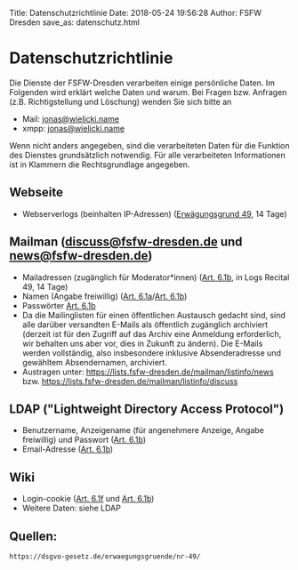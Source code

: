 Title: Datenschutzrichtlinie
Date: 2018-05-24 19:56:28
Author: FSFW Dresden
save_as: datenschutz.html

# Datenschutzrichtlinie

Die Dienste der FSFW-Dresden verarbeiten einige persönliche Daten.
Im Folgenden wird erklärt welche Daten und warum.
Bei Fragen bzw. Anfragen (z.B. Richtigstellung und Löschung) wenden Sie sich bitte an
* Mail: [jonas@wielicki.name](mailto:jonas@wielicki.name)
* xmpp: [jonas@wielicki.name](xmpp:jonas@wielicki.name)

Wenn nicht anders angegeben, sind die verarbeiteten Daten für die Funktion des Dienstes grundsätzlich notwendig. Für alle verarbeiteten Informationen ist in Klammern die Rechtsgrundlage angegeben.

## Webseite
* Webserverlogs (beinhalten IP-Adressen) ([Erwägungsgrund 49][ew49], 14 Tage)

## Mailman (discuss@fsfw-dresden.de und news@fsfw-dresden.de)
* Mailadressen (zugänglich für Moderator*innen) ([Art. 6.1b][a61b], in Logs Recital 49, 14 Tage)
* Namen (Angabe freiwillig) ([Art. 6.1a][a61a]/[Art. 6.1b][a61b])
* Passwörter [Art. 6.1b][a61b]
* Da die Mailinglisten für einen öffentlichen Austausch gedacht sind, sind alle darüber versandten E-Mails als öffentlich zugänglich archiviert (derzeit ist für den Zugriff auf das Archiv eine Anmeldung erforderlich, wir behalten uns aber vor, dies in Zukunft zu ändern). Die E-Mails werden vollständig, also insbesondere inklusive Absenderadresse und gewähltem Absendernamen, archiviert.
* Austragen unter: https://lists.fsfw-dresden.de/mailman/listinfo/news bzw. https://lists.fsfw-dresden.de/mailman/listinfo/discuss

## LDAP ("Lightweight Directory Access Protocol")
* Benutzername, Anzeigename (für angenehmere Anzeige, Angabe freiwillig) und Passwort ([Art. 6.1b][a61b])
* Email-Adresse ([Art. 6.1b][a61b])

## Wiki
* Login-cookie ([Art. 6.1f][a61f] und [Art. 6.1b][a61b])
* Weitere Daten: siehe LDAP

## Quellen:
    https://dsgvo-gesetz.de/erwaegungsgruende/nr-49/

[a61a]: http://www.privacy-regulation.eu/de/artikel-6-rechtmaessigkeit-der-verarbeitung-DS-GVO.htm
[a61b]: http://www.privacy-regulation.eu/de/artikel-6-rechtmaessigkeit-der-verarbeitung-DS-GVO.htm
[a61f]: http://www.privacy-regulation.eu/de/artikel-6-rechtmaessigkeit-der-verarbeitung-DS-GVO.htm
[ew49]: https://dsgvo-gesetz.de/erwaegungsgruende/nr-49/
